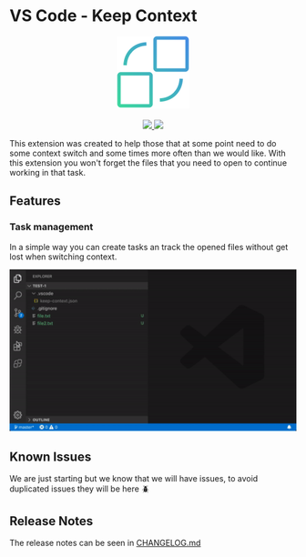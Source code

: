 # VS Code - Keep Context

<div align="center">
	<img src="images/keep-context.png" alt="Keep Context - VS Code extension">
  <br>
  <br>
  <a href="https://marketplace.visualstudio.com/items?itemName=marlom.keep-context" title="Go to VS marketplace">
    <img src="https://vsmarketplacebadge.apphb.com/version-short/marlom.vscode-keep-context.svg">
  </a>
  <a href="https://github.com/marlom/vscode-keep-context" title="Go to Github repo">
    <img src="https://vsmarketplacebadge.apphb.com/installs/marlom.vscode-keep-context.svg">
  </a>
</div>

This extension was created to help those that at some point need to do some context switch and some times more often than we would like.
With this extension you won't forget the files that you need to open to continue working in that task.

## Features

### Task management

In a simple way you can create tasks an track the opened files without get lost when switching context.

![Task management](images/docs/task-management.gif)

## Known Issues

We are just starting but we know that we will have issues, to avoid duplicated issues they will be here :beetle:

## Release Notes

The release notes can be seen in [CHANGELOG.md](CHANGELOG.md)
